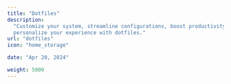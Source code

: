 ```yaml
---
title: "Dotfiles"
description:
  "Customize your system, streamline configurations, boost productivity, and
  personalize your experience with dotfiles."
url: "dotfiles"
icon: "home_storage"

date: "Apr 20, 2024"

weight: 5000
---
```

